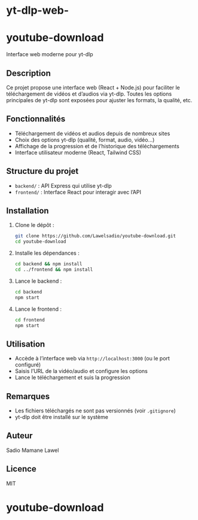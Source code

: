# yt-dlp-web-
# youtube-download

Interface web moderne pour yt-dlp

## Description
Ce projet propose une interface web (React + Node.js) pour faciliter le téléchargement de vidéos et d’audios via yt-dlp. Toutes les options principales de yt-dlp sont exposées pour ajuster les formats, la qualité, etc.

## Fonctionnalités
- Téléchargement de vidéos et audios depuis de nombreux sites
- Choix des options yt-dlp (qualité, format, audio, vidéo…)
- Affichage de la progression et de l’historique des téléchargements
- Interface utilisateur moderne (React, Tailwind CSS)

## Structure du projet
- `backend/` : API Express qui utilise yt-dlp
- `frontend/` : Interface React pour interagir avec l’API

## Installation
1. Clone le dépôt :
	```sh
	git clone https://github.com/Lawelsadio/youtube-download.git
	cd youtube-download
	```
2. Installe les dépendances :
	```sh
	cd backend && npm install
	cd ../frontend && npm install
	```
3. Lance le backend :
	```sh
	cd backend
	npm start
	```
4. Lance le frontend :
	```sh
	cd frontend
	npm start
	```

## Utilisation
- Accède à l’interface web via `http://localhost:3000` (ou le port configuré)
- Saisis l’URL de la vidéo/audio et configure les options
- Lance le téléchargement et suis la progression

## Remarques
- Les fichiers téléchargés ne sont pas versionnés (voir `.gitignore`)
- yt-dlp doit être installé sur le système

## Auteur
Sadio Mamane Lawel

## Licence
MIT
# youtube-download
